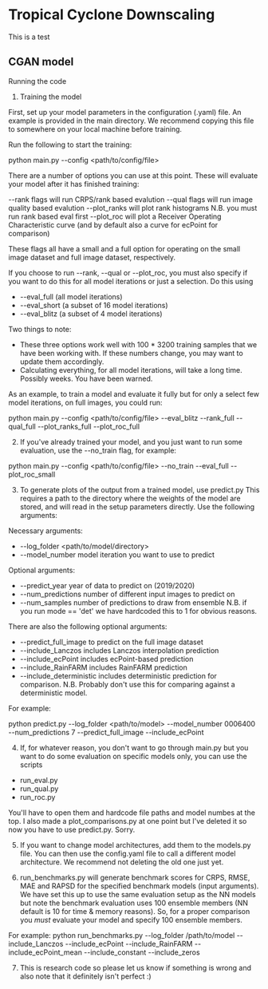 # Tropical Cyclone Downscaling

This is a test

## CGAN model

Running the code

1. Training the model

First, set up your model parameters in the configuration (.yaml) file.
An example is provided in the main directory. We recommend copying this 
file to somewhere on your local machine before training.

Run the following to start the training:

python main.py --config <path/to/config/file>

There are a number of options you can use at this point. These will 
evaluate your model after it has finished training:

--rank flags will run CRPS/rank based evalution
--qual flags will run image quality based evalution
--plot_ranks will plot rank histograms
	     N.B. you must run rank based eval first
--plot_roc will plot a Receiver Operating Characteristic curve (and by
	   default also a curve for ecPoint for comparison)
	   
These flags all have a small and a full option for operating on the small 
image dataset and full image dataset, respectively.

If you choose to run --rank, --qual or --plot_roc, you must
also specify if you want to do this for all model iterations or 
just a selection. Do this using 

- --eval_full	  (all model iterations)
- --eval_short	  (a subset of 16 model iterations)
- --eval_blitz	  (a subset of 4 model iterations)

Two things to note:
- These three options work well with 100 * 3200 training samples that we 
have been working with. If these numbers change, you may want to update
them accordingly.
- Calculating everything, for all model iterations, will take a long 
time. Possibly weeks. You have been warned. 

As an example, to train a model and evaluate it fully but for only a 
select few model iterations, on full images, you could run:

python main.py --config <path/to/config/file> --eval_blitz --rank_full
--qual_full --plot_ranks_full --plot_roc_full

2. If you've already trained your model, and you just want to run some 
evaluation, use the --no_train flag, for example:

python main.py --config <path/to/config/file> --no_train --eval_full 
--plot_roc_small

3. To generate plots of the output from a trained model, use predict.py
This requires a path to the directory where the weights of the model are 
stored, and will read in the setup parameters directly. Use the following
arguments:

Necessary arguments:
- --log_folder	    <path/to/model/directory>
- --model_number    model iteration you want to use to predict

Optional arguments:
- --predict_year	    year of data to predict on (2019/2020)
- --num_predictions   number of different input images to predict on
- --num_samples	    number of predictions to draw from ensemble
		    N.B. if you run mode == 'det' we have hardcoded this
		    to 1 for obvious reasons.

There are also the following optional arguments:
- --predict_full_image  to predict on the full image dataset
- --include_Lanczos     	includes Lanczos interpolation prediction
- --include_ecPoint     	includes ecPoint-based prediction
- --include_RainFARM    	includes RainFARM prediction
- --include_deterministic includes deterministic prediction for comparison.
			N.B. Probably don't use this for comparing against
			a deterministic model. 

For example:

python predict.py --log_folder <path/to/model> --model_number 0006400 
--num_predictions 7 --predict_full_image --include_ecPoint

4. If, for whatever reason, you don't want to go through main.py but you
want to do some evaluation on specific models only, you can use the scripts

- run_eval.py
- run_qual.py
- run_roc.py

You'll have to open them and hardcode file paths and model numbes at the
top. I also made a plot_comparisons.py at one point but I've deleted it so
now you have to use predict.py. Sorry.

5. If you want to change model architectures, add them to the models.py
file. You can then use the config.yaml file to call a different model
architecture. We recommend not deleting the old one just yet.

6. run_benchmarks.py will generate benchmark scores for CRPS, RMSE, MAE
and RAPSD for the specified benchmark models (input arguments). We have
set this up to use the same evaluation setup as the NN models but note
the benchmark evaluation uses 100 ensemble members (NN default is 10 for
time & memory reasons). So, for a proper comparison you *must* evaluate
your model and specify 100 ensemble members.

For example:
python run_benchmarks.py --log_folder /path/to/model --include_Lanczos 
--include_ecPoint --include_RainFARM --include_ecPoint_mean 
--include_constant --include_zeros

7. This is research code so please let us know if something is wrong and
also note that it definitely isn't perfect :)
